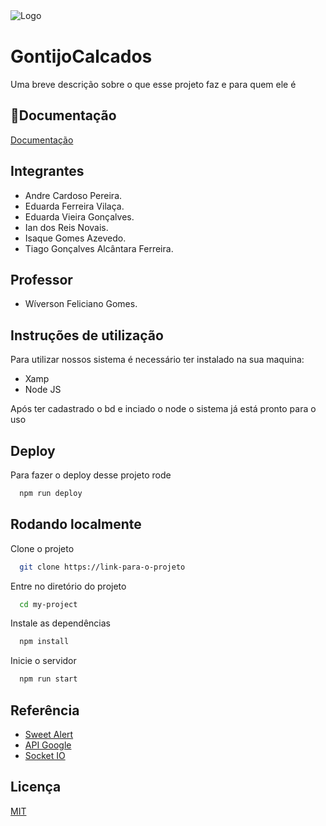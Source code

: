 
![Logo](https://dev-to-uploads.s3.amazonaws.com/uploads/articles/th5xamgrr6se0x5ro4g6.png)
ㅤ
# GontijoCalcados

Uma breve descrição sobre o que esse projeto faz e para quem ele é

## 📂Documentação

[Documentação](https://link-da-documentação)


## Integrantes

* Andre Cardoso Pereira.
* Eduarda Ferreira Vilaça.
* Eduarda Vieira Gonçalves.
* Ian dos Reis Novais.
* Isaque Gomes Azevedo.
* Tiago Gonçalves Alcântara Ferreira.

## Professor

* Wíverson Feliciano Gomes.

## Instruções de utilização

Para utilizar nossos sistema é necessário ter instalado na sua maquina:
- Xamp
- Node JS

Após ter cadastrado o bd e inciado o node o sistema já está pronto para o uso


## Deploy

Para fazer o deploy desse projeto rode

```bash
  npm run deploy
```

## Rodando localmente

Clone o projeto

```bash
  git clone https://link-para-o-projeto
```

Entre no diretório do projeto

```bash
  cd my-project
```

Instale as dependências

```bash
  npm install
```

Inicie o servidor

```bash
  npm run start
```




## Referência

 - [Sweet Alert](https://sweetalert2.github.io/)
 - [API Google](https://developers.google.com/apis-explorer?hl=pt-br)
 - [Socket IO](https://developers.google.com/apis-explorer?hl=pt-br)



## Licença

[MIT](https://choosealicense.com/licenses/mit/)
